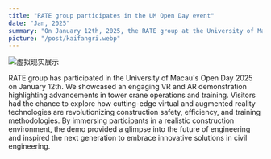 ```yaml
---
title: "RATE group participates in the UM Open Day event"
date: "Jan, 2025"
summary: "On January 12th, 2025, the RATE group at the University of Macau's Open Day demonstrated VR and AR in tower crane operations, highlighting how these technologies revolutionize construction aspects and inspire the next - gen in civil engineering."
picture: "/post/kaifangri.webp"
---
```



![虚拟现实展示](/post/kaifangri.webp)

RATE group has participated in the University of Macau's Open Day 2025 on January 12th. We showcased an engaging VR and AR demonstration highlighting advancements in tower crane operations and training. Visitors had the chance to explore how cutting-edge virtual and augmented reality technologies are revolutionizing construction safety, efficiency, and training methodologies. By immersing participants in a realistic construction environment, the demo provided a glimpse into the future of engineering and inspired the next generation to embrace innovative solutions in civil engineering.
